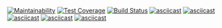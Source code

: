 [![Maintainability](https://api.codeclimate.com/v1/badges/786d5f79ca3b839f8b8a/maintainability)](https://codeclimate.com/github/augrinn/project-lvl1-s442/maintainability) [![Test Coverage](https://api.codeclimate.com/v1/badges/786d5f79ca3b839f8b8a/test_coverage)](https://codeclimate.com/github/augrinn/project-lvl1-s442/test_coverage) [![Build Status](https://travis-ci.org/augrinn/project-lvl1-s442.svg?branch=master)](https://travis-ci.org/augrinn/project-lvl1-s442)
[![asciicast](https://asciinema.org/a/gbsUBpsICkrT2b3BJSIarrPz3.svg)](https://asciinema.org/a/gbsUBpsICkrT2b3BJSIarrPz3)
[![asciicast](https://asciinema.org/a/irD3Tw5ugvmQoqB9DuMFE4BW3.svg)](https://asciinema.org/a/irD3Tw5ugvmQoqB9DuMFE4BW3)
[![asciicast](https://asciinema.org/a/JiqPYjnFoyLKVKVdo9nEEpCEe.svg)](https://asciinema.org/a/JiqPYjnFoyLKVKVdo9nEEpCEe)
[![asciicast](https://asciinema.org/a/qM2gQnuvYa0Sj9n1rdKkpPORk.svg)](https://asciinema.org/a/qM2gQnuvYa0Sj9n1rdKkpPORk)
[![asciicast](https://asciinema.org/a/jW0oxlxci5f7JCCOPghRUik0H.svg)](https://asciinema.org/a/jW0oxlxci5f7JCCOPghRUik0H)